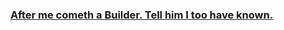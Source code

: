 ###  [After me cometh a Builder. Tell him I too have known.](https://www.kiplingsociety.co.uk/poem/poems_palace.htm)
